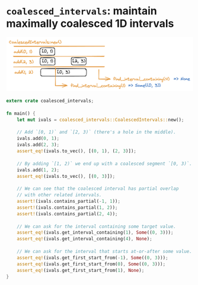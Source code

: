 # `coalesced_intervals`: maintain maximally coalesced 1D intervals

![sample usage diagram](https://raw.githubusercontent.com/cdleary/coalesced_intervals/main/docs/coalesced-intervals.png)

```rust
extern crate coalesced_intervals;

fn main() {
    let mut ivals = coalesced_intervals::CoalescedIntervals::new();

    // Add `[0, 1)` and `[2, 3)` (there's a hole in the middle).
    ivals.add(0, 1);
    ivals.add(2, 3);
    assert_eq!(ivals.to_vec(), [(0, 1), (2, 3)]);

    // By adding `[1, 2)` we end up with a coalesced segment `[0, 3)`.
    ivals.add(1, 2);
    assert_eq!(ivals.to_vec(), [(0, 3)]);

    // We can see that the coalesced interval has partial overlap
    // with other related intervals.
    assert!(ivals.contains_partial(-1, 1));
    assert!(ivals.contains_partial(1, 2));
    assert!(ivals.contains_partial(2, 4));

    // We can ask for the interval containing some target value.
    assert_eq!(ivals.get_interval_containing(1), Some((0, 3)));
    assert_eq!(ivals.get_interval_containing(4), None);

    // We can ask for the interval that starts at-or-after some value.
    assert_eq!(ivals.get_first_start_from(-1), Some((0, 3)));
    assert_eq!(ivals.get_first_start_from(0), Some((0, 3)));
    assert_eq!(ivals.get_first_start_from(1), None);
}
```
